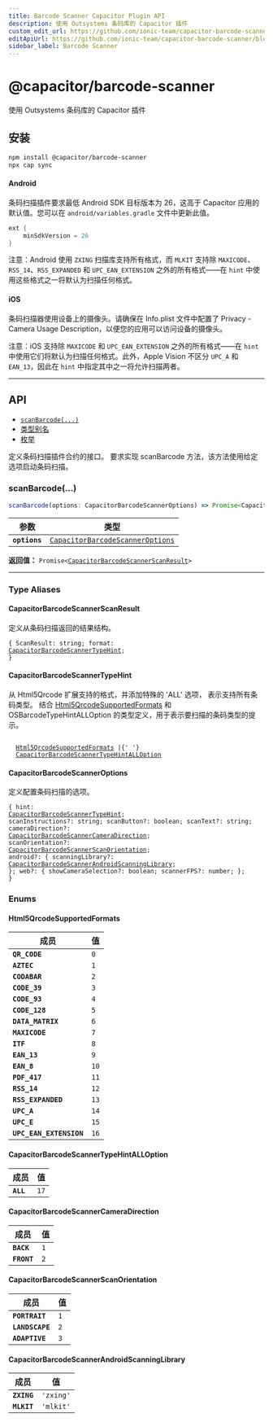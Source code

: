 ```yaml
---
title: Barcode Scanner Capacitor Plugin API
description: 使用 Outsystems 条码库的 Capacitor 插件
custom_edit_url: https://github.com/ionic-team/capacitor-barcode-scanner/blob/main/plugin/README.md
editApiUrl: https://github.com/ionic-team/capacitor-barcode-scanner/blob/main/plugin/src/definitions.ts
sidebar_label: Barcode Scanner
---
```


# @capacitor/barcode-scanner

使用 Outsystems 条码库的 Capacitor 插件

## 安装

```bash
npm install @capacitor/barcode-scanner
npx cap sync
```

#### Android

条码扫描插件要求最低 Android SDK 目标版本为 26，这高于 Capacitor 应用的默认值。您可以在 `android/variables.gradle` 文件中更新此值。

```gradle
ext {
    minSdkVersion = 26
}
```

注意：Android 使用 `ZXING` 扫描库支持所有格式，而 `MLKIT` 支持除 `MAXICODE`、`RSS_14`、`RSS_EXPANDED` 和 `UPC_EAN_EXTENSION` 之外的所有格式——在 `hint` 中使用这些格式之一将默认为扫描任何格式。

#### iOS

条码扫描器使用设备上的摄像头。请确保在 Info.plist 文件中配置了 Privacy - Camera Usage Description，以便您的应用可以访问设备的摄像头。

注意：iOS 支持除 `MAXICODE` 和 `UPC_EAN_EXTENSION` 之外的所有格式——在 `hint` 中使用它们将默认为扫描任何格式。此外，Apple Vision 不区分 `UPC_A` 和 `EAN_13`，因此在 `hint` 中指定其中之一将允许扫描两者。

---

## API

<docgen-index>

- [`scanBarcode(...)`](#scanbarcode)
- [类型别名](#type-aliases)
- [枚举](#enums)

</docgen-index>

<docgen-api>
<!--Update the source file JSDoc comments and rerun docgen to update the docs below-->

定义条码扫描插件合约的接口。
要求实现 scanBarcode 方法，该方法使用给定选项启动条码扫描。

### scanBarcode(...)

```typescript
scanBarcode(options: CapacitorBarcodeScannerOptions) => Promise<CapacitorBarcodeScannerScanResult>
```

| 参数          | 类型                                                                                      |
| ------------- | ----------------------------------------------------------------------------------------- |
| **`options`** | <code><a href="#capacitorbarcodescanneroptions">CapacitorBarcodeScannerOptions</a></code> |

**返回值：** <code>Promise&lt;<a href="#capacitorbarcodescannerscanresult">CapacitorBarcodeScannerScanResult</a>&gt;</code>

---

### Type Aliases

#### CapacitorBarcodeScannerScanResult

定义从条码扫描返回的结果结构。

<code>{ ScanResult: string; format: <a href="#capacitorbarcodescannertypehint">CapacitorBarcodeScannerTypeHint</a>; }</code>

#### CapacitorBarcodeScannerTypeHint

从 Html5Qrcode 扩展支持的格式，并添加特殊的 'ALL' 选项，
表示支持所有条码类型。
结合 <a href="#html5qrcodesupportedformats">Html5QrcodeSupportedFormats</a> 和 OSBarcodeTypeHintALLOption
的类型定义，用于表示要扫描的条码类型的提示。

<code>
  <a href="#html5qrcodesupportedformats">Html5QrcodeSupportedFormats</a> |{' '}
  <a href="#capacitorbarcodescannertypehintalloption">CapacitorBarcodeScannerTypeHintALLOption</a>
</code>

#### CapacitorBarcodeScannerOptions

定义配置条码扫描的选项。

<code>{ hint: <a href="#capacitorbarcodescannertypehint">CapacitorBarcodeScannerTypeHint</a>; scanInstructions?: string; scanButton?: boolean; scanText?: string; cameraDirection?: <a href="#capacitorbarcodescannercameradirection">CapacitorBarcodeScannerCameraDirection</a>; scanOrientation?: <a href="#capacitorbarcodescannerscanorientation">CapacitorBarcodeScannerScanOrientation</a>; android?: { scanningLibrary?: <a href="#capacitorbarcodeScannerandroidscanninglibrary">CapacitorBarcodeScannerAndroidScanningLibrary</a>; }; web?: { showCameraSelection?: boolean; scannerFPS?: number; }; }</code>

### Enums

#### Html5QrcodeSupportedFormats

| 成员                    | 值              |
| ----------------------- | --------------- |
| **`QR_CODE`**           | <code>0</code>  |
| **`AZTEC`**             | <code>1</code>  |
| **`CODABAR`**           | <code>2</code>  |
| **`CODE_39`**           | <code>3</code>  |
| **`CODE_93`**           | <code>4</code>  |
| **`CODE_128`**          | <code>5</code>  |
| **`DATA_MATRIX`**       | <code>6</code>  |
| **`MAXICODE`**          | <code>7</code>  |
| **`ITF`**               | <code>8</code>  |
| **`EAN_13`**            | <code>9</code>  |
| **`EAN_8`**             | <code>10</code> |
| **`PDF_417`**           | <code>11</code> |
| **`RSS_14`**            | <code>12</code> |
| **`RSS_EXPANDED`**      | <code>13</code> |
| **`UPC_A`**             | <code>14</code> |
| **`UPC_E`**             | <code>15</code> |
| **`UPC_EAN_EXTENSION`** | <code>16</code> |

#### CapacitorBarcodeScannerTypeHintALLOption

| 成员      | 值              |
| --------- | --------------- |
| **`ALL`** | <code>17</code> |

#### CapacitorBarcodeScannerCameraDirection

| 成员        | 值             |
| ----------- | -------------- |
| **`BACK`**  | <code>1</code> |
| **`FRONT`** | <code>2</code> |

#### CapacitorBarcodeScannerScanOrientation

| 成员            | 值             |
| --------------- | -------------- |
| **`PORTRAIT`**  | <code>1</code> |
| **`LANDSCAPE`** | <code>2</code> |
| **`ADAPTIVE`**  | <code>3</code> |

#### CapacitorBarcodeScannerAndroidScanningLibrary

| 成员        | 值                   |
| ----------- | -------------------- |
| **`ZXING`** | <code>'zxing'</code> |
| **`MLKIT`** | <code>'mlkit'</code> |

</docgen-api>
